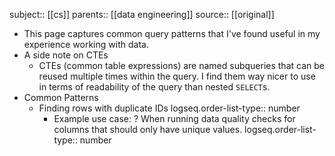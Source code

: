 subject:: [[cs]]
parents:: [[data engineering]]
source:: [[original]]

- This page captures common query patterns that I've found useful in my experience working with data.
- A side note on CTEs
	- CTEs (common table expressions) are named subqueries that can be reused multiple times within the query. I find them way nicer to use in terms of readability of the  query than nested `SELECT`s.
- Common Patterns
	- Finding rows with duplicate IDs
	  logseq.order-list-type:: number
		- Example use case: ? When running data quality checks for columns that should only have unique values.
		  logseq.order-list-type:: number